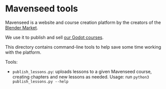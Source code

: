 # Mavenseed tools

Mavenseed is a website and course creation platform by the creators of the [Blender Market](https://mavenseed.com/).

We use it to publish and sell [our Godot courses](http://gdquest.mavenseed.com/courses).

This directory contains command-line tools to help save some time working with the platform.


Tools:

- `publish_lessons.py`: uploads lessons to a given Mavenseed course, creating chapters and new lessons as needed. Usage: run `python3 publish_lessons.py --help`
